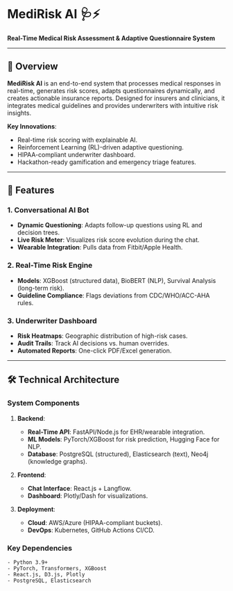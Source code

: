 # MediRisk AI 🩺⚡  
**Real-Time Medical Risk Assessment & Adaptive Questionnaire System**  

---



## 📌 Overview  
**MediRisk AI** is an end-to-end system that processes medical responses in real-time, generates risk scores, adapts questionnaires dynamically, and creates actionable insurance reports. Designed for insurers and clinicians, it integrates medical guidelines and provides underwriters with intuitive risk insights.  

**Key Innovations**:  
- Real-time risk scoring with explainable AI.  
- Reinforcement Learning (RL)-driven adaptive questioning.  
- HIPAA-compliant underwriter dashboard.  
- Hackathon-ready gamification and emergency triage features.  

---

## 🚀 Features  
### **1. Conversational AI Bot**  
- **Dynamic Questioning**: Adapts follow-up questions using RL and decision trees.  
- **Live Risk Meter**: Visualizes risk score evolution during the chat.  
- **Wearable Integration**: Pulls data from Fitbit/Apple Health.  

### **2. Real-Time Risk Engine**  
- **Models**: XGBoost (structured data), BioBERT (NLP), Survival Analysis (long-term risk).  
- **Guideline Compliance**: Flags deviations from CDC/WHO/ACC-AHA rules.  

### **3. Underwriter Dashboard**  
- **Risk Heatmaps**: Geographic distribution of high-risk cases.  
- **Audit Trails**: Track AI decisions vs. human overrides.  
- **Automated Reports**: One-click PDF/Excel generation.  
---

## 🛠️ Technical Architecture  
### **System Components**  
1. **Backend**:  
   - **Real-Time API**: FastAPI/Node.js for EHR/wearable integration.  
   - **ML Models**: PyTorch/XGBoost for risk prediction, Hugging Face for NLP.  
   - **Database**: PostgreSQL (structured), Elasticsearch (text), Neo4j (knowledge graphs).  

2. **Frontend**:  
   - **Chat Interface**: React.js + Langflow.  
   - **Dashboard**: Plotly/Dash for visualizations.  

3. **Deployment**:  
   - **Cloud**: AWS/Azure (HIPAA-compliant buckets).  
   - **DevOps**: Kubernetes, GitHub Actions CI/CD.  

### **Key Dependencies**  
```plaintext
- Python 3.9+
- PyTorch, Transformers, XGBoost
- React.js, D3.js, Plotly
- PostgreSQL, Elasticsearch
